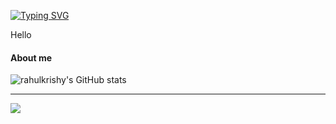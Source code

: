 [![Typing SVG](https://readme-typing-svg.herokuapp.com?font=Fira+Code&pause=750&color=2CF74C&width=435&lines=Hi!%E2%9C%8C%F0%9F%8F%BB;I'm+Rahulkrishy%F0%9F%91%A8%F0%9F%8F%BB%E2%80%8D%F0%9F%92%BB)](https://git.io/typing-svg)

Hello
#### About me <br/>


![rahulkrishy's GitHub stats](https://github-readme-stats.vercel.app/api?username=rahulkrishy&theme=chartreuse-dark&show_icons=true&&hide=issues,contribs)

---

[![](https://visitcount.itsvg.in/api?id=rahulkrishy&label=visitors&color=12&icon=5&pretty=true)](https://visitcount.itsvg.in)
<!--
**rahulkrishy/rahulkrishy** is a ✨ _special_ ✨ repository because its `README.md` (this file) appears on your GitHub profile.

Here are some ideas to get you started:

- 🔭 I’m currently working on ...
- 🌱 I’m currently learning ...
- 👯 I’m looking to collaborate on ...
- 🤔 I’m looking for help with ...
- 💬 Ask me about ...
- 📫 How to reach me: ...
- 😄 Pronouns: ...
- ⚡ Fun fact: ...
-->
